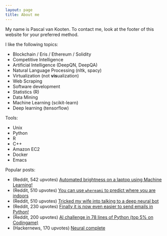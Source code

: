 ```yaml
---
layout: page
title: About me
---
```


My name is Pascal van Kooten. To contact me, look at the footer of this website for your preferred method.

I like the following topics:

- Blockchain / Eris / Ethereum / Solidity
- Competitive Intelligence
- Artificial Intelligence (DeepQN, DeepQA)
- Natural Language Processing (nltk, spacy)
- Virtualization (not **vis**ualization)
- Web Scraping
- Software development
- Statistics (R)
- Data Mining
- Machine Learning (scikit-learn)
- Deep learning (tensorflow)

Tools:

- Unix
- Python
- R
- C++
- Amazon EC2
- Docker
- Emacs

Popular posts:

- (Reddit, 542 upvotes)  [Automated brightness on a laptop using Machine Learning!](https://www.reddit.com/r/Python/comments/dfdtbs/automated_brightness_on_a_laptop_using_machine/)
- (Reddit, 510 upvotes) [You can use `whereami` to predict where you are indoors](https://www.reddit.com/r/Python/comments/54qto9/you_can_use_whereami_to_predict_where_you_are/)
- (Reddit, 510 upvotes) [Tricked my wife into talking to a deep neural bot](https://youtu.be/nzXt471bXmA)
- (Reddit, 230 upvotes) [Finally it is now even easier to send emails in Python!](https://www.reddit.com/r/Python/comments/3gtps6/finally_it_is_now_even_easier_to_send_emails_in)
- (Reddit, 200 upvotes) [AI challenge in 78 lines of Python (top 5% on Codingame)](https://www.reddit.com/r/Python/comments/52f50j/ai_challenge_in_78_lines_of_python_top_5_on/)
- (Hackernews, 170 upvotes) [Neural complete](https://news.ycombinator.com/item?id=14119848)

